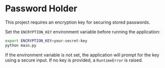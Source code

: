 # Password Holder

This project requires an encryption key for securing stored passwords.

Set the `ENCRYPTION_KEY` environment variable before running the application:

```bash
export ENCRYPTION_KEY=your-secret-key
python main.py
```

If the environment variable is not set, the application will prompt for the key using a secure input. If no key is provided, a `RuntimeError` is raised.
